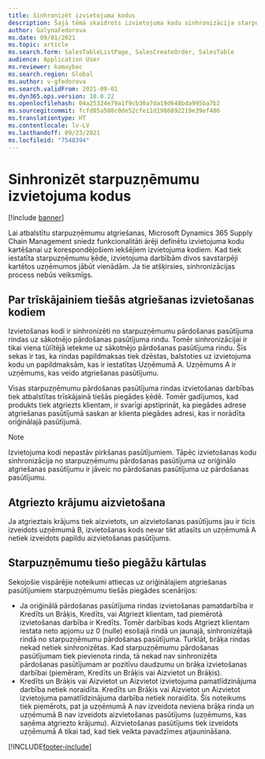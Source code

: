 ```yaml
---
title: Sinhronizēt izvietojuma kodus
description: Šajā tēmā skaidrots izvietojuma kodu sinhronizācija starpuzņēmumu komercijai
author: GalynaFedorova
ms.date: 09/01/2021
ms.topic: article
ms.search.form: SalesTableListPage, SalesCreateOrder, SalesTable
audience: Application User
ms.reviewer: kamaybac
ms.search.region: Global
ms.author: v-gfedorova
ms.search.validFrom: 2021-09-01
ms.dyn365.ops.version: 10.0.22
ms.openlocfilehash: 04a25324e79a1f9cb30a7da19d648bda995ba7b2
ms.sourcegitcommit: fcfd85a508c0de52cfe11d1986892219e39ef406
ms.translationtype: HT
ms.contentlocale: lv-LV
ms.lasthandoff: 09/23/2021
ms.locfileid: "7548394"
---
```

# <a name="synchronize-intercompany-disposition-codes"></a>Sinhronizēt starpuzņēmumu izvietojuma kodus

[!include [banner](../../includes/banner.md)]

Lai atbalstītu starpuzņēmumu atgriešanas, Microsoft Dynamics 365 Supply Chain Management sniedz funkcionalitāti ārēji definētu izvietojuma kodu kartēšanai uz korespondējošiem iekšējiem izvietojuma kodiem. Kad tiek iestatīta starpuzņēmumu ķēde, izvietojuma darbībām divos savstarpēji kartētos uzņēmumos jābūt vienādām. Ja tie atšķirsies, sinhronizācijas process nebūs veiksmīgs.

## <a name="about-disposition-codes-for-three-legged-direct-returns"></a>Par trīskājainiem tiešās atgriešanas izvietošanas kodiem

Izvietošanas kodi ir sinhronizēti no starpuzņēmumu pārdošanas pasūtījuma rindas uz sākotnējo pārdošanas pasūtījuma rindu. Tomēr sinhronizācijai ir tikai viena tūlītējā ietekme uz sākotnējo pārdošanas pasūtījuma rindu. Šīs sekas ir tas, ka rindas papildmaksas tiek dzēstas, balstoties uz izvietojuma kodu un papildmaksām, kas ir iestatītas Uzņēmumā A. Uzņēmums A ir uzņēmums, kas veido atgriešanas pasūtījumu.

Visas starpuzņēmumu pārdošanas pasūtījuma rindas izvietošanas darbības tiek atbalstītas trīskājainā tiešās piegādes ķēdē. Tomēr gadījumos, kad produkts tiek atgriezts klientam, ir svarīgi apstiprināt, ka piegādes adrese atgriešanas pasūtījumā saskan ar klienta piegādes adresi, kas ir norādīta oriģinālajā pasūtījumā.

> [!NOTE]
> Izvietojuma kodi nepastāv pirkšanas pasūtījumiem. Tāpēc izvietošanas kodu sinhronizācija no starpuzņēmumu pārdošanas pasūtījuma uz oriģinālo atgriešanas pasūtījumu ir jāveic no pārdošanas pasūtījuma uz pārdošanas pasūtījumu.

## <a name="replacing-returned-items"></a>Atgriezto krājumu aizvietošana

Ja atgrieztais krājums tiek aizvietots, un aizvietošanas pasūtījums jau ir ticis izveidots uzņēmumā B, izvietošanas kods nevar tikt atlasīts un uzņēmumā A netiek izveidots papildu aizvietošanas pasūtījums.

## <a name="rules-for-intercompany-direct-deliveries"></a>Starpuzņēmumu tiešo piegāžu kārtulas

Sekojošie vispārējie noteikumi attiecas uz oriģinālajiem atgriešanas pasūtījumiem starpuzņēmumu tiešās piegādes scenārijos:

- Ja oriģinālā pārdošanas pasūtījuma rindas izvietošanas pamatdarbība ir Kredīts un Brāķis, Kredīts, vai Atgriezt klientam, tad piemērotā izvietošanas darbība ir Kredīts. Tomēr darbības kods Atgriezt klientam iestata neto apjomu uz 0 (nulle) esošajā rindā un jaunajā, sinhronizētajā rindā no starpuzņēmumu pārdošanas pasūtījuma. Turklāt, brāķa rindas nekad netiek sinhronizētas. Kad starpuzņēmumu pārdošanas pasūtījumam tiek pievienota rinda, tā nekad nav sinhronizēta pārdošanas pasūtījumam ar pozitīvu daudzumu un brāķa izvietošanas darbībai (piemēram, Kredīts un Brāķis vai Aizvietot un Brāķis).
- Kredīts un Brāķis vai Aizvietot un Aizvietot izvietojuma pamatlīdzinājuma darbība netiek noraidīta. Kredīts un Brāķis vai Aizvietot un Aizvietot izvietojuma pamatlīdzinājuma darbība netiek noraidīta. Šis noteikums tiek piemērots, pat ja uzņēmumā A nav izveidota neviena brāķa rinda un uzņēmumā B nav izveidots aizvietošanas pasūtījums (uzņēmums, kas saņēma atgriezto krājumu). Aizvietošanas pasūtījums tiek izveidots uzņēmumā A tikai tad, kad tiek veikta pavadzīmes atjaunināšana.

[!INCLUDE[footer-include](../../includes/footer-banner.md)]
